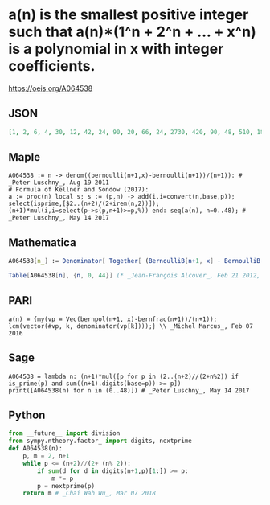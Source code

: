 # a\(n\) is the smallest positive integer such that a\(n\)\*\(1^n \+ 2^n \+ \.\.\. \+ x^n\) is a polynomial in x with integer coefficients\.
https://oeis.org/A064538
## JSON
```JSON
[1, 2, 6, 4, 30, 12, 42, 24, 90, 20, 66, 24, 2730, 420, 90, 48, 510, 180, 3990, 840, 6930, 660, 690, 720, 13650, 1092, 378, 56, 870, 60, 14322, 7392, 117810, 7140, 210, 72, 1919190, 103740, 8190, 1680, 94710, 13860, 99330, 9240, 217350, 9660, 9870, 10080, 324870]
```
## Maple
```Maple
A064538 := n -> denom((bernoulli(n+1,x)-bernoulli(n+1))/(n+1)): # _Peter Luschny_, Aug 19 2011
# Formula of Kellner and Sondow (2017):
a := proc(n) local s; s := (p,n) -> add(i,i=convert(n,base,p));
select(isprime,[$2..(n+2)/(2+irem(n,2))]);
(n+1)*mul(i,i=select(p->s(p,n+1)>=p,%)) end: seq(a(n), n=0..48); # _Peter Luschny_, May 14 2017
```
## Mathematica
```Mathematica
A064538[n_] := Denominator[ Together[ (BernoulliB[n+1, x] - BernoulliB[n+1])/(n+1)]];
```
```Mathematica
Table[A064538[n], {n, 0, 44}] (* _Jean-François Alcover_, Feb 21 2012, after Maple *)
```
## PARI
```PARI
a(n) = {my(vp = Vec(bernpol(n+1, x)-bernfrac(n+1))/(n+1)); lcm(vector(#vp, k, denominator(vp[k])));} \\ _Michel Marcus_, Feb 07 2016
```
## Sage
```Sage
A064538 = lambda n: (n+1)*mul([p for p in (2..(n+2)//(2+n%2)) if is_prime(p) and sum((n+1).digits(base=p)) >= p])
print([A064538(n) for n in (0..48)]) # _Peter Luschny_, May 14 2017
```
## Python
```Python
from __future__ import division
from sympy.ntheory.factor_ import digits, nextprime
def A064538(n):
    p, m = 2, n+1
    while p <= (n+2)//(2+ (n% 2)):
        if sum(d for d in digits(n+1,p)[1:]) >= p:
            m *= p
        p = nextprime(p)
    return m # _Chai Wah Wu_, Mar 07 2018
```
